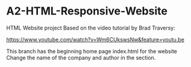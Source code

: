 # A2-HTML-Responsive-Website

HTML Website project Based on the video tutorial by Brad Traversy:

https://www.youtube.com/watch?v=Wm6CUkswsNw&feature=youtu.be

This branch has the beginning home page index.html for the website
Change the name of the company and author in the <head> section.
